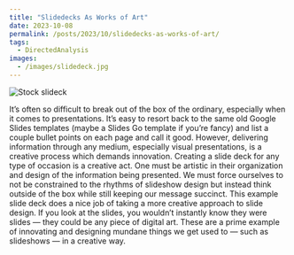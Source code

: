 ```yaml
---
title: "Slidedecks As Works of Art"
date: 2023-10-08
permalink: /posts/2023/10/slidedecks-as-works-of-art/
tags:
  - DirectedAnalysis
images:
  - /images/slidedeck.jpg
---
```


![Stock slideck](/images/slidedeck.jpg)

It’s often so difficult to break out of the box of the ordinary, especially when it comes to presentations. It’s easy to resort back to the same old Google Slides templates (maybe a Slides Go template if you’re fancy) and list a couple bullet points on each page and call it good. However, delivering information through any medium, especially visual presentations, is a creative process which demands innovation. Creating a slide deck for any type of occasion is a creative act. One must be artistic in their organization and design of the information being presented. We must force ourselves to not be constrained to the rhythms of slideshow design but instead think outside of the box while still keeping our message succinct. This example slide deck does a nice job of taking a more creative approach to slide design. If you look at the slides, you wouldn’t instantly know they were slides — they could be any piece of digital art. These are a prime example of innovating and designing mundane things we get used to — such as slideshows — in a creative way.
